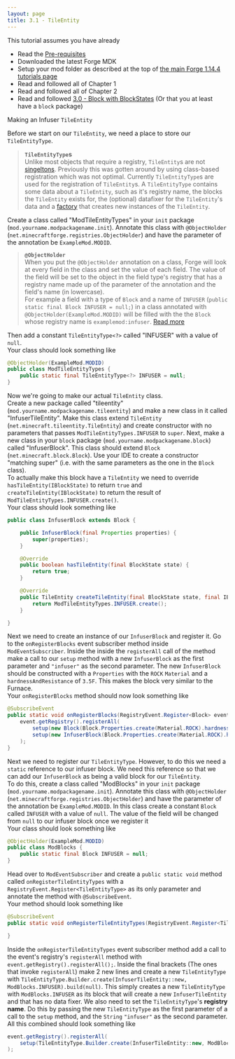 ```yaml
---
layout: page
title: 3.1 - TileEntity
---
```

This tutorial assumes you have already
- Read the [Pre-requisites](/tutorials/Pre-requisites)
- Downloaded the latest Forge MDK
- Setup your mod folder as described at the top of [the main Forge 1.14.4 tutorials page](/tutorials/1.14.4/forge/)
- Read and followed all of Chapter 1
- Read and followed all of Chapter 2
- Read and followed [3.0 - Block with BlockStates](../3.0-block-with-blockstates/) (Or that you at least have a `block` package)

Making an Infuser `TileEntity`

Before we start on our `TileEntity`, we need a place to store our `TileEntityType`.  
> **`TileEntityType`s**  
> Unlike most objects that require a registry, `TileEntity`s are not [singeltons](https://en.wikipedia.org/wiki/Singleton_pattern). Previously this was gotten around by using class-based registration which was not optimal. Currently `TileEntityType`s are used for the registration of `TileEntity`s. A `TileEntityType` contains some data about a `TileEntity`, such as it's registry name, the blocks the `TileEntity` exists for, the (optional) datafixer for the `TileEntity`'s data and a [factory](http://en.wikipedia.org/wiki/Factory_method_pattern) that creates new instances of the `TileEntity`.

Create a class called "ModTileEntityTypes" in your `init` package (`mod.yourname.modpackagename.init`). Annotate this class with `@ObjectHolder` (`net.minecraftforge.registries.ObjectHolder`) and have the parameter of the annotation be `ExampleMod.MODID`.
> **`@ObjectHolder`**  
> When you put the `@ObjectHolder` annotation on a class, Forge will look at every field in the class and set the value of each field. The value of the field will be set to the object in the field type's registry that has a registry name made up of the parameter of the annotation and the field's name (in lowercase).  
> For example a field with a type of `Block` and a name of `INFUSER` (`public static final Block INFUSER = null;`) in a class annotated with `@ObjectHolder(ExampleMod.MODID)` will be filled with the the `Block` whose registry name is `examplemod:infuser`. [Read more](https://mcforge.readthedocs.io/en/latest/concepts/registries/#injecting-registry-values-into-fields)

Then add a constant `TileEntityType<?>` called "INFUSER" with a value of `null`.  
Your class should look something like
```java
@ObjectHolder(ExampleMod.MODID)
public class ModTileEntityTypes {
	public static final TileEntityType<?> INFUSER = null;
}
```

Now we're going to make our actual `TileEntity` class.  
Create a new package called "tileentity" (`mod.yourname.modpackagename.tileentity`) and make a new class in it called "InfuserTileEntity". Make this class extend `TileEntity` (`net.minecraft.tileentity.TileEntity`) and create constructor with no parameters that passes `ModTileEntityTypes.INFUSER` to `super`. 
Next, make a new class in your `block` package (`mod.yourname.modpackagename.block`) called "InfuserBlock". This class should extend `Block` (`net.minecraft.block.Block`). Use your IDE to create a constructor "matching super" (i.e. with the same parameters as the one in the `Block` class).  
To actually make this block have a `TileEntity` we need to override `hasTileEntity(IBlockState)` to return `true` and `createTileEntity(IBlockState)` to return the result of `ModTileEntityTypes.INFUSER.create()`.  
Your class should look something like
```java
public class InfuserBlock extends Block {

	public InfuserBlock(final Properties properties) {
		super(properties);
	}

	@Override
	public boolean hasTileEntity(final BlockState state) {
		return true;
	}

	@Override
	public TileEntity createTileEntity(final BlockState state, final IBlockReader world) {
		return ModTileEntityTypes.INFUSER.create();
	}

}
```

Next we need to create an instance of our `InfuserBlock` and register it. Go to the `onRegisterBlocks` event subscriber method inside `ModEventSubscriber`. Inside the inside the `registerAll` call of the method make a call to our `setup` method with a new `InfuserBlock` as the first parameter and `"infuser"` as the second parameter. The new `InfuserBlock` should be constructed with a `Properties` with the `ROCK` `Material` and a `hardnessAndResistance` of `3.5F`. This makes the block very similar to the Furnace.  
Your `onRegisterBlocks` method should now look something like
```java
@SubscribeEvent
public static void onRegisterBlocks(RegistryEvent.Register<Block> event) {
	event.getRegistry().registerAll(
		setup(new Block(Block.Properties.create(Material.ROCK).hardnessAndResistance(3.0F, 3.0F)), "example_ore"),
		setup(new InfuserBlock(Block.Properties.create(Material.ROCK).hardnessAndResistance(3.5F)), "infuser")
	);
}
```

Next we need to register our `TileEntityType`. However, to do this we need a `static` reference to our infuser block. We need this reference so that we can add our `InfuserBlock` as being a valid block for our `TileEntity`.  
To do this, create a class called "ModBlocks" in your `init` package (`mod.yourname.modpackagename.init`). Annotate this class with `@ObjectHolder` (`net.minecraftforge.registries.ObjectHolder`) and have the parameter of the annotation be `ExampleMod.MODID`. In this class create a constant `Block` called `INFUSER` with a value of `null`. The value of the field will be changed from `null` to our infuser block once we register it  
Your class should look something like
```java
@ObjectHolder(ExampleMod.MODID)
public class ModBlocks {
	public static final Block INFUSER = null;
}
```

Head over to `ModEventSubscriber` and create a `public static void` method called `onRegisterTileEntityTypes` with a `RegistryEvent.Register<TileEntityType>` as its only parameter and annotate the method with `@SubscribeEvent`.  
Your method should look something like
```java
@SubscribeEvent
public static void onRegisterTileEntityTypes(RegistryEvent.Register<TileEntityType> event) {

}
```

Inside the `onRegisterTileEntityTypes` event subscriber method add a call to the event's registry's `registerAll` method with `event.getRegistry().registerAll();`. Inside the final brackets (The ones that invoke `registerAll`) make 2 new lines and create a new `TileEntityType` with `TileEntityType.Builder.create(InfuserTileEntity::new, ModBlocks.INFUSER).build(null)`. This simply creates a new `TileEntityType` with `ModBlocks.INFUSER` as its block that will create a new `InfuserTileEntity` and that has no data fixer. We also need to set the `TileEntityType`'s **registry name**. Do this by passing the new `TileEntityType` as the first parameter of a call to the `setup` method, and the `String` `"infuser"` as the second parameter.  
All this combined should look something like
```java
event.getRegistry().registerAll(
	setup(TileEntityType.Builder.create(InfuserTileEntity::new, ModBlocks.INFUSER).build(null), "infuser")
);
```
